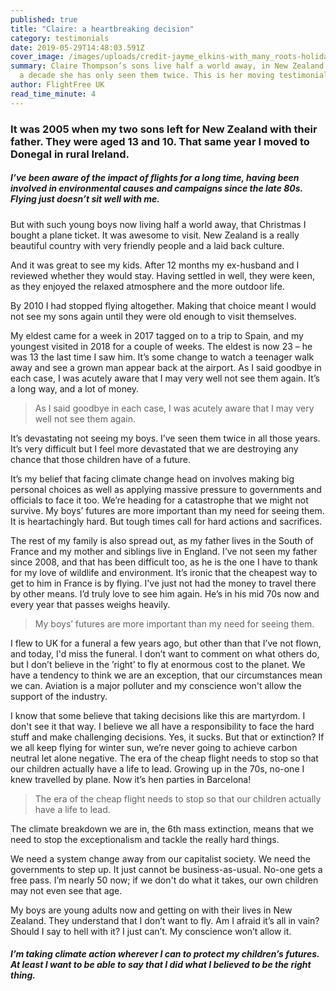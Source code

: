 ```yaml
---
published: true
title: "Claire: a heartbreaking decision"
category: testimonials
date: 2019-05-29T14:48:03.591Z
cover_image: /images/uploads/credit-jayme_elkins-with_many_roots-holiday_in_scotland.jpg
summary: Claire Thompson’s sons live half a world away, in New Zealand. In over
  a decade she has only seen them twice. This is her moving testimonial.
author: FlightFree UK
read_time_minute: 4
---
```

### It was 2005 when my two sons left for New Zealand with their father. They were aged 13 and 10. That same year I moved to Donegal in rural Ireland.

##### I’ve been aware of the impact of flights for a long time, having been involved in environmental causes and campaigns since the late 80s. Flying just doesn’t sit well with me. 

But with such young boys now living half a world away, that Christmas I bought a plane ticket. It was awesome to visit. New Zealand is a really beautiful country with very friendly people and a laid back culture. 

And it was great to see my kids. After 12 months my ex-husband and I reviewed whether they would stay. Having settled in well, they were keen, as they enjoyed the relaxed atmosphere and the more outdoor life.

By 2010 I had stopped flying altogether. Making that choice meant I would not see my sons again until they were old enough to visit themselves.

My eldest came for a week in 2017 tagged on to a trip to Spain, and my youngest visited in 2018 for a couple of weeks. The eldest is now 23 – he was 13 the last time I saw him. It’s some change to watch a teenager walk away and see a grown man appear back at the airport. As I said goodbye in each case, I was acutely aware that I may very well not see them again. It’s a long way, and a lot of money. 

> As I said goodbye in each case, I was acutely aware that I may very well not see them again.

It’s devastating not seeing my boys. I’ve seen them twice in all those years. It’s very difficult but I feel more devastated that we are destroying any chance that those children have of a future. 

It’s my belief that facing climate change head on involves making big personal choices as well as applying massive pressure to governments and officials to face it too. We’re heading for a catastrophe that we might not survive. My boys’ futures are more important than my need for seeing them. It is heartachingly hard. But tough times call for hard actions and sacrifices.

The rest of my family is also spread out, as my father lives in the South of France and my mother and siblings live in England. I’ve not seen my father since 2008, and that has been difficult too, as he is the one I have to thank for my love of wildlife and environment. It’s ironic that the cheapest way to get to him in France is by flying. I've just not had the money to travel there by other means. I’d truly love to see him again. He’s in his mid 70s now and every year that passes weighs heavily.

> My boys’ futures are more important than my need for seeing them.

I flew to UK for a funeral a few years ago, but other than that I’ve not flown, and today, I'd miss the funeral. I don’t want to comment on what others do, but I don’t believe in the ’right’ to fly at enormous cost to the planet. We have a tendency to think we are an exception, that our circumstances mean we can. Aviation is a major polluter and my conscience won't allow the support of the industry.

I know that some believe that taking decisions like this are martyrdom. I don't see it that way. I believe we all have a responsibility to face the hard stuff and make challenging decisions. Yes, it sucks. But that or extinction? If we all keep flying for winter sun, we’re never going to achieve carbon neutral let alone negative. The era of the cheap flight needs to stop so that our children actually have a life to lead. Growing up in the 70s, no-one I knew travelled by plane. Now it’s hen parties in Barcelona!

> The era of the cheap flight needs to stop so that our children actually have a life to lead.

The climate breakdown we are in, the 6th mass extinction, means that we need to stop the exceptionalism and tackle the really hard things. 

We need a system change away from our capitalist society. We need the governments to step up. It just cannot be business-as-usual. No-one gets a free pass. I’m nearly 50 now; if we don't do what it takes, our own children may not even see that age.

My boys are young adults now and getting on with their lives in New Zealand. They understand that I don’t want to fly. Am I afraid it’s all in vain? Should I say to hell with it? I just can’t. My conscience won’t allow it.

##### I’m taking climate action wherever I can to protect my children’s futures. At least I want to be able to say that I did what I believed to be the right thing.